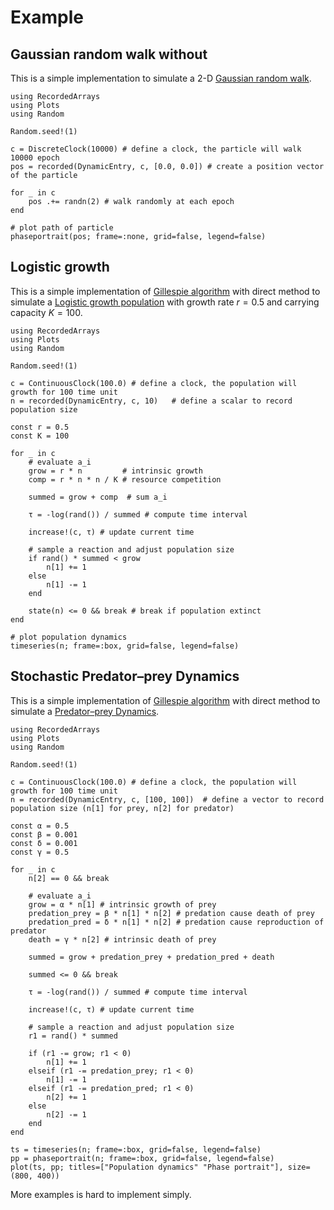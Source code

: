 # Example

## Gaussian random walk without

This is a simple implementation to simulate a 2-D
[Gaussian random walk](https://en.wikipedia.org/wiki/Random_walk).

```@example random_walk
using RecordedArrays
using Plots
using Random

Random.seed!(1)

c = DiscreteClock(10000) # define a clock, the particle will walk 10000 epoch
pos = recorded(DynamicEntry, c, [0.0, 0.0]) # create a position vector of the particle

for _ in c
    pos .+= randn(2) # walk randomly at each epoch
end

# plot path of particle
phaseportrait(pos; frame=:none, grid=false, legend=false)
```

## Logistic growth

This is a simple implementation of [Gillespie algorithm](https://en.wikipedia.org/wiki/Gillespie_algorithm)
with direct method to simulate a
[Logistic growth population](https://en.wikipedia.org/wiki/Logistic_function#In_ecology:_modeling_population_growth)
with growth rate $r=0.5$ and carrying capacity $K=100$.

```@example logistic
using RecordedArrays
using Plots
using Random

Random.seed!(1)

c = ContinuousClock(100.0) # define a clock, the population will growth for 100 time unit
n = recorded(DynamicEntry, c, 10)   # define a scalar to record population size

const r = 0.5
const K = 100

for _ in c
    # evaluate a_i
    grow = r * n         # intrinsic growth
    comp = r * n * n / K # resource competition

    summed = grow + comp  # sum a_i

    τ = -log(rand()) / summed # compute time interval

    increase!(c, τ) # update current time

    # sample a reaction and adjust population size
    if rand() * summed < grow
        n[1] += 1
    else
        n[1] -= 1
    end

    state(n) <= 0 && break # break if population extinct
end

# plot population dynamics
timeseries(n; frame=:box, grid=false, legend=false)
```

## Stochastic Predator–prey Dynamics

This is a simple implementation of [Gillespie algorithm](https://en.wikipedia.org/wiki/Gillespie_algorithm)
with direct method to simulate a
[Predator–prey Dynamics](https://en.wikipedia.org/wiki/Lotka–Volterra_equations).

```@example predator_prey
using RecordedArrays
using Plots
using Random

Random.seed!(1)

c = ContinuousClock(100.0) # define a clock, the population will growth for 100 time unit
n = recorded(DynamicEntry, c, [100, 100])  # define a vector to record population size (n[1] for prey, n[2] for predator)

const α = 0.5
const β = 0.001
const δ = 0.001
const γ = 0.5

for _ in c
    n[2] == 0 && break

    # evaluate a_i
    grow = α * n[1] # intrinsic growth of prey
    predation_prey = β * n[1] * n[2] # predation cause death of prey
    predation_pred = δ * n[1] * n[2] # predation cause reproduction of predator
    death = γ * n[2] # intrinsic death of prey

    summed = grow + predation_prey + predation_pred + death

    summed <= 0 && break

    τ = -log(rand()) / summed # compute time interval

    increase!(c, τ) # update current time

    # sample a reaction and adjust population size
    r1 = rand() * summed

    if (r1 -= grow; r1 < 0)
        n[1] += 1
    elseif (r1 -= predation_prey; r1 < 0)
        n[1] -= 1
    elseif (r1 -= predation_pred; r1 < 0)
        n[2] += 1
    else
        n[2] -= 1
    end
end

ts = timeseries(n; frame=:box, grid=false, legend=false)
pp = phaseportrait(n; frame=:box, grid=false, legend=false)
plot(ts, pp; titles=["Population dynamics" "Phase portrait"], size=(800, 400))
```

More examples is hard to implement simply.
